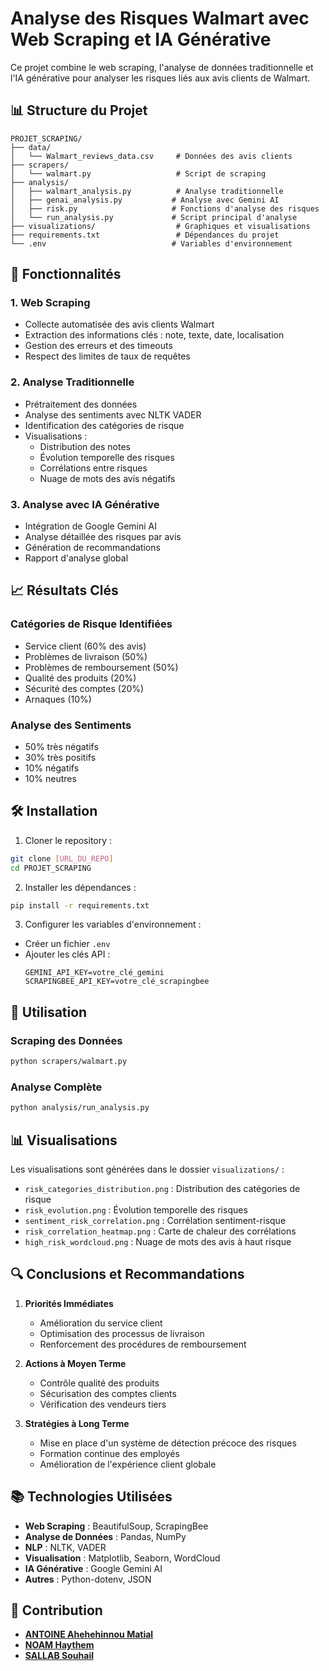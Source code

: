 # Analyse des Risques Walmart avec Web Scraping et IA Générative

Ce projet combine le web scraping, l'analyse de données traditionnelle et l'IA générative pour analyser les risques liés aux avis clients de Walmart.

## 📊 Structure du Projet

```
PROJET_SCRAPING/
├── data/
│   └── Walmart_reviews_data.csv     # Données des avis clients
├── scrapers/
│   └── walmart.py                   # Script de scraping
├── analysis/
│   ├── walmart_analysis.py          # Analyse traditionnelle
│   ├── genai_analysis.py           # Analyse avec Gemini AI
│   ├── risk.py                     # Fonctions d'analyse des risques
│   └── run_analysis.py             # Script principal d'analyse
├── visualizations/                  # Graphiques et visualisations
├── requirements.txt                 # Dépendances du projet
└── .env                            # Variables d'environnement
```

## 🚀 Fonctionnalités

### 1. Web Scraping
- Collecte automatisée des avis clients Walmart
- Extraction des informations clés : note, texte, date, localisation
- Gestion des erreurs et des timeouts
- Respect des limites de taux de requêtes

### 2. Analyse Traditionnelle
- Prétraitement des données
- Analyse des sentiments avec NLTK VADER
- Identification des catégories de risque
- Visualisations :
  - Distribution des notes
  - Évolution temporelle des risques
  - Corrélations entre risques
  - Nuage de mots des avis négatifs

### 3. Analyse avec IA Générative
- Intégration de Google Gemini AI
- Analyse détaillée des risques par avis
- Génération de recommandations
- Rapport d'analyse global

## 📈 Résultats Clés

### Catégories de Risque Identifiées
- Service client (60% des avis)
- Problèmes de livraison (50%)
- Problèmes de remboursement (50%)
- Qualité des produits (20%)
- Sécurité des comptes (20%)
- Arnaques (10%)

### Analyse des Sentiments
- 50% très négatifs
- 30% très positifs
- 10% négatifs
- 10% neutres

## 🛠️ Installation

1. Cloner le repository :
```bash
git clone [URL_DU_REPO]
cd PROJET_SCRAPING
```

2. Installer les dépendances :
```bash
pip install -r requirements.txt
```

3. Configurer les variables d'environnement :
- Créer un fichier `.env`
- Ajouter les clés API :
  ```
  GEMINI_API_KEY=votre_clé_gemini
  SCRAPINGBEE_API_KEY=votre_clé_scrapingbee
  ```

## 📝 Utilisation

### Scraping des Données
```bash
python scrapers/walmart.py
```

### Analyse Complète
```bash
python analysis/run_analysis.py
```

## 📊 Visualisations

Les visualisations sont générées dans le dossier `visualizations/` :
- `risk_categories_distribution.png` : Distribution des catégories de risque
- `risk_evolution.png` : Évolution temporelle des risques
- `sentiment_risk_correlation.png` : Corrélation sentiment-risque
- `risk_correlation_heatmap.png` : Carte de chaleur des corrélations
- `high_risk_wordcloud.png` : Nuage de mots des avis à haut risque

## 🔍 Conclusions et Recommandations

1. **Priorités Immédiates**
   - Amélioration du service client
   - Optimisation des processus de livraison
   - Renforcement des procédures de remboursement

2. **Actions à Moyen Terme**
   - Contrôle qualité des produits
   - Sécurisation des comptes clients
   - Vérification des vendeurs tiers

3. **Stratégies à Long Terme**
   - Mise en place d'un système de détection précoce des risques
   - Formation continue des employés
   - Amélioration de l'expérience client globale

## 📚 Technologies Utilisées

- **Web Scraping** : BeautifulSoup, ScrapingBee
- **Analyse de Données** : Pandas, NumPy
- **NLP** : NLTK, VADER
- **Visualisation** : Matplotlib, Seaborn, WordCloud
- **IA Générative** : Google Gemini AI
- **Autres** : Python-dotenv, JSON

## 👥 Contribution

- [**ANTOINE Ahehehinnou Matial**](https://github.com/antoineahehehinnou)
- [**NOAM Haythem**](https://github.com/noamgates)
- [**SALLAB Souhail**](https://github.com/SallabSouhail)
